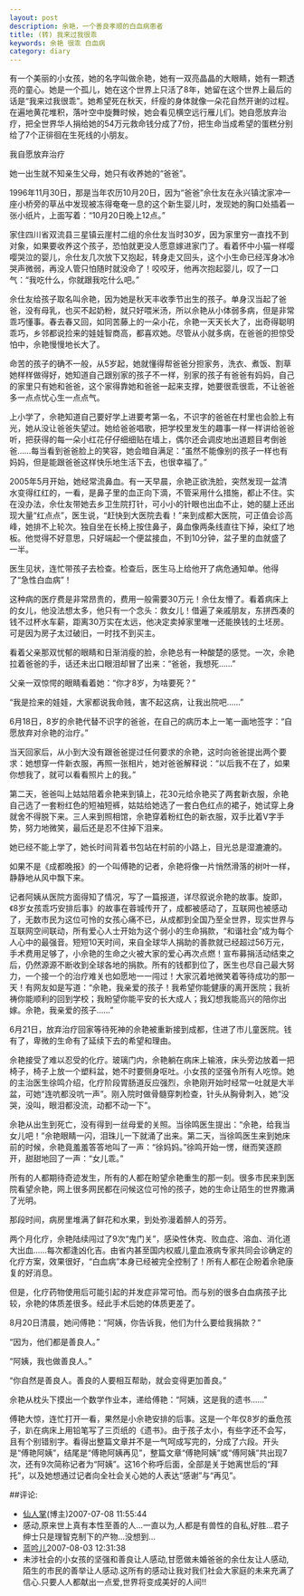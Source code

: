 ```yaml
---
layout: post
description: 余艳，一个善良孝顺的白血病患者
title: (转) 我来过我很乖
keywords: 余艳 很乖 白血病
category: diary
---
```

有一个美丽的小女孩，她的名字叫做佘艳，她有一双亮晶晶的大眼睛，她有一颗透亮的童心。她是一个孤儿，她在这个世界上只活了8年，她留在这个世界上最后的话是“我来过我很乖”。她希望死在秋天，纤瘦的身体就像一朵花自然开谢的过程。在遍地黄花堆积，落叶空中旋舞时候，她会看见横空远行雁儿们。她自愿放弃治疗，把全世界华人捐给她的54万元救命钱分成了7份，把生命当成希望的蛋糕分别给了7个正徘徊在生死线的小朋友。 

我自愿放弃治疗 

她一出生就不知亲生父母，她只有收养她的“爸爸”。 

1996年11月30日，那是当年农历10月20日，因为“爸爸”佘仕友在永兴镇沈家冲一座小桥旁的草丛中发现被冻得奄奄一息的这个新生婴儿时，发现她的胸口处插着一张小纸片，上面写着：“10月20日晚上12点。” 
<!--more-->
家住四川省双流县三星镇云崖村二组的佘仕友当时30岁，因为家里穷一直找不到对象，如果要收养这个孩子，恐怕就更没人愿意嫁进家门了。看着怀中小猫一样嘤嘤哭泣的婴儿，佘仕友几次放下又抱起，转身走又回头，这个小生命已经浑身冰冷哭声微弱，再没人管只怕随时就没命了！咬咬牙，他再次抱起婴儿，叹了一口气：“我吃什么，你就跟我吃什么吧。” 

佘仕友给孩子取名叫佘艳，因为她是秋天丰收季节出生的孩子。单身汉当起了爸爸，没有母乳，也买不起奶粉，就只好喂米汤，所以佘艳从小体弱多病，但是非常乖巧懂事。春去春又回，如同苦藤上的一朵小花，佘艳一天天长大了，出奇得聪明乖巧，乡邻都说捡来的娃娃智商高，都喜欢她。尽管从小就多病，在爸爸的担惊受怕中，佘艳慢慢地长大了。 

命苦的孩子的确不一般，从5岁起，她就懂得帮爸爸分担家务，洗衣、煮饭、割草她样样做得好，她知道自己跟别家的孩子不一样，别家的孩子有爸爸有妈妈，自己的家里只有她和爸爸，这个家得靠她和爸爸一起来支撑，她要很乖很乖，不让爸爸多一点点忧心生一点点气。 

上小学了，佘艳知道自己要好学上进要考第一名，不识字的爸爸在村里也会脸上有光，她从没让爸爸失望过。她给爸爸唱歌，把学校里发生的趣事一样一样讲给爸爸听，把获得的每一朵小红花仔仔细细贴在墙上，偶尔还会调皮地出道题目考倒爸爸……每当看到爸爸脸上的笑容，她会暗自满足：“虽然不能像别的孩子一样也有妈妈，但是能跟爸爸这样快乐地生活下去，也很幸福了。” 

2005年5月开始，她经常流鼻血。有一天早晨，佘艳正欲洗脸，突然发现一盆清水变得红红的，一看，是鼻子里的血正向下滴，不管采用什么措施，都止不住。实在没办法，佘仕友带她去乡卫生院打针，可小小的针眼也出血不止，她的腿上还出现大量“红点点”，医生说，“赶快到大医院去看！”来到成都大医院，可正值会诊高峰，她排不上轮次。独自坐在长椅上按住鼻子，鼻血像两条线直往下掉，染红了地板。他觉得不好意思，只好端起一个便盆接血，不到10分钟，盆子里的血就盛了一半。 

医生见状，连忙带孩子去检查。检查后，医生马上给他开了病危通知单。他得了“急性白血病”！ 

这种病的医疗费是非常昂贵的，费用一般需要30万元！佘仕友懵了。看着病床上的女儿，他没法想太多，他只有一个念头：救女儿！借遍了亲戚朋友，东拼西凑的钱不过杯水车薪，距离30万实在太远，他决定卖掉家里唯一还能换钱的土坯房。可是因为房子太过破旧，一时找不到买主。 

看着父亲那双忧郁的眼睛和日渐消瘦的脸，佘艳总有一种酸楚的感觉。一次，佘艳拉着爸爸的手，话还未出口眼泪却冒了出来：“爸爸，我想死……” 

父亲一双惊愕的眼睛看着她：“你才8岁，为啥要死？”

“我是捡来的娃娃，大家都说我命贱，害不起这病，让我出院吧……” 

6月18日，8岁的佘艳代替不识字的爸爸，在自己的病历本上一笔一画地签字：“自愿放弃对佘艳的治疗。” 

当天回家后，从小到大没有跟爸爸提过任何要求的佘艳，这时向爸爸提出两个要求：她想穿一件新衣服，再照一张相片，她对爸爸解释说：“以后我不在了，如果你想我了，就可以看看照片上的我。” 

第二天，爸爸叫上姑姑陪着佘艳来到镇上，花30元给佘艳买了两套新衣服，佘艳自己选了一套粉红色的短袖短裤，姑姑给她选了一套白色红点的裙子，她试穿上身就舍不得脱下来。三人来到照相馆，佘艳穿着粉红色的新衣服，双手比着V字手势，努力地微笑，最后还是忍不住掉下泪来。 

她已经不能上学了，她长时间背着书包站在村前的小路上，目光总是湿漉漉的。 

如果不是《成都晚报》的一个叫傅艳的记者，佘艳将像一片悄然滑落的树叶一样，静静地从风中飘下来。 

记者阿姨从医院方面得知了情况，写了一篇报道，详尽叙说佘艳的故事。旋即，《8岁女孩乖巧安排后事》的故事在蓉城传开了，成都被感动了，互联网也被感动了，无数市民为这位可怜的女孩心痛不已，从成都到全国乃至全世界，现实世界与互联网空间联动，所有爱心人士开始为这个弱小的生命捐款，“和谐社会”成为每个人心中的最强音。短短10天时间，来自全球华人捐助的善款就已经超过56万元，手术费用足够了，小佘艳的生命之火被大家的爱心再次点燃！宣布募捐活动结束之后，仍然源源不断收到全球各地的捐款。所有的钱都到位了，医生也尽自己最大努力，一个接一个的治疗难关也如愿地一一闯过！大家沉着地微笑着等待成功的那一天！有网友如是写道：“佘艳，我亲爱的孩子！我希望你能健康的离开医院；我祈祷你能顺利的回到学校；我盼望你能平安的长大成人；我幻想我能高兴的陪你出嫁。佘艳，我亲爱的孩子……” 

6月21日，放弃治疗回家等待死神的佘艳被重新接到成都，住进了市儿童医院。钱有了，卑微的生命有了延续下去的希望和理由。 

佘艳接受了难以忍受的化疗。玻璃门内，佘艳躺在病床上输液，床头旁边放着一把椅子，椅子上放一个塑料盆，她不时要侧身呕吐。小女孩的坚强令所有人吃惊。她的主治医生徐鸣介绍，化疗阶段胃肠道反应强烈，佘艳刚开始时经常一吐就是大半盆，可她“连吭都没吭一声”。刚入院时做骨髓穿刺检查，针头从胸骨刺入，她“没哭，没叫，眼泪都没流，动都不动一下”。 

佘艳从出生到死亡，没有得到一丝母爱的关照。当徐鸣医生提出：“佘艳，给我当女儿吧！”佘艳眼睛一闪，泪珠儿一下就涌了出来。第二天，当徐鸣医生来到她床前的时候，佘艳竟羞羞答答地叫了一声：“徐妈妈。”徐鸣开始一愣，继而笑逐颜开，甜甜地回了一声：“女儿乖。” 

所有的人都期待奇迹发生，所有的人都在盼望佘艳重生的那一刻。很多市民来到医院看望佘艳，网上很多网民都在问候这位可怜的孩子，她的生命让陌生的世界撒满了光明。 

那段时间，病房里堆满了鲜花和水果，到处弥漫着醉人的芬芳。 

两个月化疗，佘艳陆续闯过了9次“鬼门关”，感染性休克、败血症、溶血、消化道大出血……每次都逢凶化吉。由省内甚至国内权威儿童血液病专家共同会诊确定的化疗方案，效果很好，“白血病”本身已经被完全控制了！所有人都在企盼着佘艳康复的好消息。 

但是，化疗药物使用后可能引起的并发症非常可怕。而与别的很多白血病孩子比较，佘艳的体质差很多。经此手术后她的体质更差了。 

8月20日清晨，她问傅艳：“阿姨，你告诉我，他们为什么要给我捐款？” 

“因为，他们都是善良人。” 

“阿姨，我也做善良人。” 

“你自然是善良人。善良的人要相互帮助，就会变得更加善良。” 

佘艳从枕头下摸出一个数学作业本，递给傅艳：“阿姨，这是我的遗书……” 

傅艳大惊，连忙打开一看，果然是小佘艳安排的后事。这是一个年仅8岁的垂危孩子，趴在病床上用铅笔写了三页纸的《遗书》。由于孩子太小，有些字还不会写，且有个别错别字。看得出整篇文章并不是一气呵成写完的，分成了六段。开头是“傅艳阿姨”，结尾是“傅艳阿姨再见”，整篇文章“傅艳阿姨”或“傅阿姨”共出现7次，还有9次简称记者为“阿姨”。这16个称呼后面，全部是关于她离世后的“拜托”，以及她想通过记者向全社会关心她的人表达“感谢”与“再见”。 


##评论:
- [仙人掌](http://user.qzone.qq.com/403169989)(博主)<time>2007-07-08 11:55:44</time> 
- 感动,原来世上真有本性至善的人…一直以为,人都是有兽性的自私,好胜…君子绅士只是理智克制下的产物…没想到…
- [蓝吟儿](http://user.qzone.qq.com/530263866)<time>2007-08-03 12:31:38</time> 
- 未涉社会的小女孩的坚强和善良让人感动,甘愿做未婚爸爸的余仕友让人感动,陌生的市民的善举让人感动.这所有的感动让我对我们社会大家庭的未来充满了信心.只要人人都献出一点爱,世界将变成美好的人间!!
